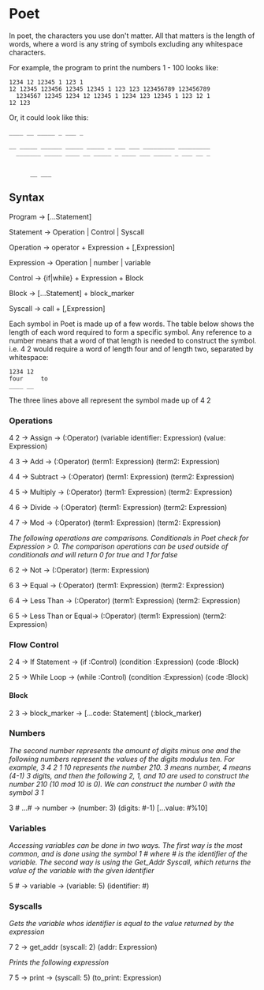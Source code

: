 # Poet

In poet, the characters you use don't matter. All that matters is the length of words, where a word is any string of symbols excluding any whitespace characters.

For example, the program to print the numbers 1 - 100 looks like:

```
1234 12 12345 1 123 1
12 12345 123456 12345 12345 1 123 123 123456789 123456789
  1234567 12345 1234 12 12345 1 1234 123 12345 1 123 12 1
12 123
```
Or, it could look like this:
```
____ __ _____ _ ___ _

__ _____ ______ _____ _____ _ ___ ___ _________ _________
  _______ _____ ____ __ _____ _ ____ ___ _____ _ ___ __ _


      __ ___
```

## Syntax
Program     -> [...Statement]

Statement   -> Operation | Control | Syscall

Operation   -> operator + Expression + [,Expression]

Expression  -> Operation | number | variable

Control     -> {if|while} + Expression + Block

Block       -> [...Statement] + block_marker

Syscall     -> call + [,Expression]


Each symbol in Poet is made up of a few words. The table below shows the length of each word required to form a specific symbol. Any reference to a number means that a word of that length is needed to construct the symbol. i.e. 4 2 would require a word of length four and of length two, separated by whitespace:
```
1234 12
four     to
____ __
```
The three lines above all represent the symbol made up of 4 2

### Operations
4 2 -> Assign -> (:Operator) (variable identifier: Expression) (value: Expression)

4 3 -> Add -> (:Operator) (term1: Expression) (term2: Expression)

4 4 -> Subtract -> (:Operator) (term1: Expression) (term2: Expression)

4 5 -> Multiply -> (:Operator) (term1: Expression) (term2: Expression)

4 6 -> Divide -> (:Operator) (term1: Expression) (term2: Expression)

4 7 -> Mod -> (:Operator) (term1: Expression) (term2: Expression)


*The following operations are comparisons. Conditionals in Poet check for Expression > 0. The comparison operations can be used outside of conditionals and will return 0 for true and 1 for false*

6 2 -> Not -> (:Operator) (term: Expression)

6 3 -> Equal -> (:Operator) (term1: Expression) (term2: Expression)

6 4 -> Less Than -> (:Operator) (term1: Expression) (term2: Expression)

6 5 -> Less Than or Equal-> (:Operator) (term1: Expression) (term2: Expression)

### Flow Control
2 4 -> If Statement -> (if :Control) (condition :Expression) (code :Block)

2 5 -> While Loop -> (while :Control) (condition :Expression) (code :Block)


#### Block
2 3 -> block_marker -> [...code: Statement] (:block_marker)


### Numbers
*The second number represents the amount of digits minus one and the following numbers represent the values of the digits modulus ten. For example, 3 4 2 1 10 represents the number 210. 3 means number, 4 means (4-1) 3 digits, and then the following 2, 1, and 10 are used to construct the number 210 (10 mod 10 is 0). We can construct the number 0 with the symbol 3 1*

3 # ...# -> number -> (number: 3) (digits: #-1) [...value: #%10]

### Variables
*Accessing variables can be done in two ways. The first way is the most common, and is done using the symbol 1 # where # is the identifier of the variable. The second way is using the Get_Addr Syscall, which returns the value of the variable with the given identifier*

5 # -> variable -> (variable: 5) (identifier: #)

### Syscalls
*Gets the variable whos identifier is equal to the value returned by the expression*

7 2 -> get_addr (syscall: 2) (addr: Expression)

*Prints the following expression*

7 5 -> print -> (syscall: 5) (to_print: Expression)
